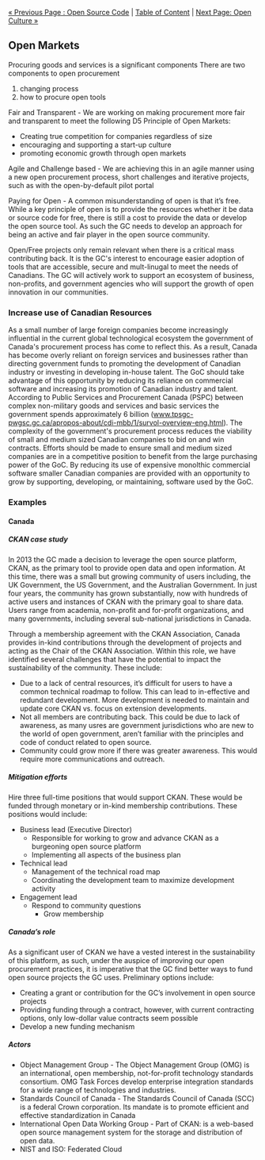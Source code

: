 [« Previous Page : Open Source Code](4_Open_Source_Code.md) | [Table of Content](TOC.md) | [Next Page: Open Culture »](6_Open_Culture.md)

## Open Markets

Procuring goods and services is a significant components
There are two components to open procurement
1. changing process
2. how to procure open tools

Fair and Transparent - We are working on making procurement more fair and transparent to meet the following D5 Principle of Open Markets:
- Creating true competition for companies regardless of size
- encouraging and supporting a start-up culture
- promoting economic growth through open markets

Agile and Challenge based - We are achieving this in an agile manner using a new open procurement process, short challenges and iterative projects, such as with the open-by-default pilot portal

Paying for Open - A common misunderstanding of open is that it’s free. While a key principle of open is to provide the resources whether it be data or source code for free, there is still a cost to provide the data or develop the open source tool. As such the GC needs to develop an approach for being an active and fair player in the open source community.

Open/Free projects only remain relevant when there is a critical mass contributing back. It is the GC's interest to encourage easier adoption of tools that are accessible, secure and mult-linugal to meet the needs of Canadians. The GC will actively work to support an ecosystem of business, non-profits, and government agencies who will support the growth of open innovation in our communities.

### Increase use of Canadian Resources 
As a small number of large foreign companies become increasingly influential in the current global technological ecosystem the government of Canada's procurement process has come to reflect this. As a result, Canada has become overly reliant on foreign services and businesses rather than directing government funds to promoting the development of Canadian industry or investing in developing in-house talent. The GoC should take advantage of this opportunity by reducing its reliance on commercial software and increasing its promotion of Canadian industry and talent. 
According to Public Services and Procurement Canada (PSPC) between complex non-military goods and services and basic services the government spends approximately 6 billion (www.tpsgc-pwgsc.gc.ca/apropos-about/cdi-mbb/1/survol-overview-eng.html). The complexity of the government's procurement process reduces the viability of small and medium sized Canadian companies to bid on and win contracts. Efforts should be made to ensure small and medium sized companies are in a competitive position to benefit from the large purchasing power of the GoC. By reducing its use of expensive monolthic commercial software smaller Canadian companies are provided with an opportunity to grow by supporting, developing, or maintaining, software used by the GoC.

### Examples
#### Canada
##### CKAN case study
In 2013 the GC made a decision to leverage the open source platform, CKAN, as the primary tool to provide open data and open information. At this time, there was a small but growing community of users including, the UK Government, the US Government, and the Australian Government.  In just four years, the community has grown substantially, now with hundreds of active users and instances of CKAN with the primary goal to share data. Users range from academia, non-profit and for-profit organizations, and many governments, including several sub-national jurisdictions in Canada.

Through a membership agreement with the CKAN Association, Canada provides in-kind contributions through the development of projects and acting as the Chair of the CKAN Association. Within this role, we have identified several challenges that have the potential to impact the sustainability of the community. These include:
* Due to a lack of central resources, it’s difficult for users to have a common technical roadmap to follow. This can lead to in-effective and redundant development. More development is needed to maintain and update core CKAN vs. focus on extension developments.
* Not all members are contributing back. This could be due to lack of awareness, as many usres are government jurisdictions who are new to the world of open government, aren’t familiar with the principles and code of conduct related to open source.
* Community could grow more if there was greater awareness. This would require more communications and outreach.

##### Mitigation efforts
Hire three full-time positions that would support CKAN. These would be funded through monetary or in-kind membership contributions.  These positions would include:
- Business lead (Executive Director)
  - Responsible for working to grow and advance CKAN as a burgeoning open source platform
  - Implementing all aspects of the business plan
- Technical lead
  - Management of the technical road map
  - Coordinating the development team to maximize development activity
-  Engagement lead
    - Respond to community questions
      - Grow membership

##### Canada’s role

As a significant user of CKAN we have a vested interest in the sustainability of this platform, as such, under the auspice of improving our open procurement practices, it is imperative that the GC find better ways to fund open source projects the GC uses.
Preliminary options include:
- Creating a grant or contribution for the GC’s involvement in open source projects
- Providing funding through a contract, however, with current contracting options, only low-dollar value contracts seem possible
- Develop a new funding mechanism

##### Actors
- Object Management Group - The Object Management Group (OMG) is an international, open membership, not-for-profit technology standards consortium. OMG Task Forces develop enterprise integration standards for a wide range of technologies and industries.
- Standards Council of Canada - The Standards Council of Canada (SCC) is a federal Crown corporation. Its mandate is to promote efficient and effective standardization in Canada
- International Open Data Working Group - Part of CKAN: is a web-based open source management system for the storage and distribution of open data.
- NIST and ISO: Federated Cloud

